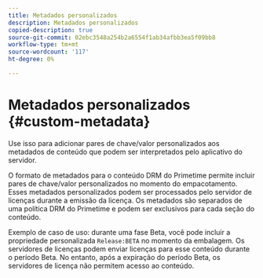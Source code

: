 ```yaml
---
title: Metadados personalizados
description: Metadados personalizados
copied-description: true
source-git-commit: 02ebc3548a254b2a6554f1ab34afbb3ea5f09bb8
workflow-type: tm+mt
source-wordcount: '117'
ht-degree: 0%

---
```


# Metadados personalizados {#custom-metadata}

Use isso para adicionar pares de chave/valor personalizados aos metadados de conteúdo que podem ser interpretados pelo aplicativo do servidor.

O formato de metadados para o conteúdo DRM do Primetime permite incluir pares de chave/valor personalizados no momento do empacotamento. Esses metadados personalizados podem ser processados pelo servidor de licenças durante a emissão da licença. Os metadados são separados de uma política DRM do Primetime e podem ser exclusivos para cada seção do conteúdo.

Exemplo de caso de uso: durante uma fase Beta, você pode incluir a propriedade personalizada `Release:BETA` no momento da embalagem. Os servidores de licenças podem enviar licenças para esse conteúdo durante o período Beta. No entanto, após a expiração do período Beta, os servidores de licença não permitem acesso ao conteúdo.

